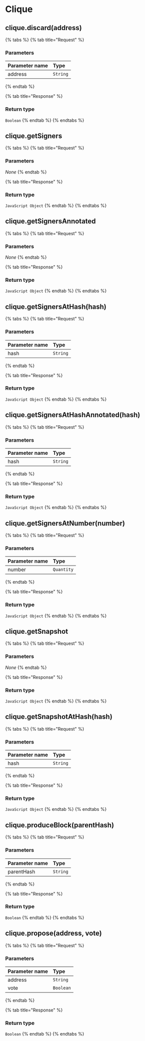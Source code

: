 # Clique

## clique.discard\(address\)

{% tabs %}
{% tab title="Request" %}
### **Parameters**

| Parameter name | Type |
| :--- | :--- |
| address | `String` |
{% endtab %}

{% tab title="Response" %}
### Return type

`Boolean`
{% endtab %}
{% endtabs %}

## clique.getSigners

{% tabs %}
{% tab title="Request" %}
### **Parameters**

_None_
{% endtab %}

{% tab title="Response" %}
### Return type

`JavaScript Object`
{% endtab %}
{% endtabs %}

## clique.getSignersAnnotated

{% tabs %}
{% tab title="Request" %}
### **Parameters**

_None_
{% endtab %}

{% tab title="Response" %}
### Return type

`JavaScript Object`
{% endtab %}
{% endtabs %}

## clique.getSignersAtHash\(hash\)

{% tabs %}
{% tab title="Request" %}
### **Parameters**

| Parameter name | Type |
| :--- | :--- |
| hash | `String` |
{% endtab %}

{% tab title="Response" %}
### Return type

`JavaScript Object`
{% endtab %}
{% endtabs %}

## clique.getSignersAtHashAnnotated\(hash\)

{% tabs %}
{% tab title="Request" %}
### **Parameters**

| Parameter name | Type |
| :--- | :--- |
| hash | `String` |
{% endtab %}

{% tab title="Response" %}
### Return type

`JavaScript Object`
{% endtab %}
{% endtabs %}

## clique.getSignersAtNumber\(number\)

{% tabs %}
{% tab title="Request" %}
### **Parameters**

| Parameter name | Type |
| :--- | :--- |
| number | `Quantity` |
{% endtab %}

{% tab title="Response" %}
### Return type

`JavaScript Object`
{% endtab %}
{% endtabs %}

## clique.getSnapshot

{% tabs %}
{% tab title="Request" %}
### **Parameters**

_None_
{% endtab %}

{% tab title="Response" %}
### Return type

`JavaScript Object`
{% endtab %}
{% endtabs %}

## clique.getSnapshotAtHash\(hash\)

{% tabs %}
{% tab title="Request" %}
### **Parameters**

| Parameter name | Type |
| :--- | :--- |
| hash | `String` |
{% endtab %}

{% tab title="Response" %}
### Return type

`JavaScript Object`
{% endtab %}
{% endtabs %}

## clique.produceBlock\(parentHash\)

{% tabs %}
{% tab title="Request" %}
### **Parameters**

| Parameter name | Type |
| :--- | :--- |
| parentHash | `String` |
{% endtab %}

{% tab title="Response" %}
### Return type

`Boolean`
{% endtab %}
{% endtabs %}

## clique.propose\(address, vote\)

{% tabs %}
{% tab title="Request" %}
### **Parameters**

| Parameter name | Type |
| :--- | :--- |
| address | `String` |
| vote | `Boolean` |
{% endtab %}

{% tab title="Response" %}
### Return type

`Boolean`
{% endtab %}
{% endtabs %}

